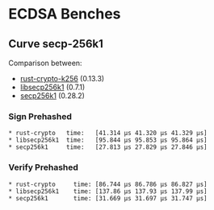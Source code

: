 # ECDSA Benches

## Curve secp-256k1

Comparison between:
- [rust-crypto-k256](https://crates.io/crates/k256) (0.13.3)
- [libsecp256k1](https://crates.io/crates/libsecp256k1) (0.7.1)
- [secp256k1](https://crates.io/crates/secp256k1) (0.28.2)

### Sign Prehashed

```
* rust-crypto   time:   [41.314 µs 41.320 µs 41.329 µs]
* libsecp256k1  time:   [95.844 µs 95.853 µs 95.864 µs]
* secp256k1     time:   [27.813 µs 27.829 µs 27.846 µs]
```

### Verify Prehashed

```
* rust-crypto     time: [86.744 µs 86.786 µs 86.827 µs]
* libsecp256k1    time: [137.86 µs 137.93 µs 137.99 µs]
* secp256k1       time: [31.669 µs 31.697 µs 31.747 µs]
```
